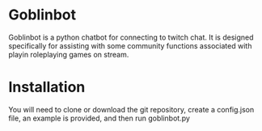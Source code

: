 # Goblinbot
Goblinbot is a python chatbot for connecting to twitch chat. It is designed specifically for assisting with some community functions associated with playin roleplaying games on stream.

# Installation
You will need to clone or download the git repository, create a config.json file, an example is provided, and then run goblinbot.py
